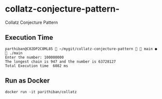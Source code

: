 # collatz-conjecture-pattern-
Collatz Conjecture Pattern 

## Execution Time
```shell
parthiban@C02DP2C8ML85  ~/mygit/collatz-conjecture-pattern   main ●  ./main
Enter the number: 100000000
The longest chain is 947 and the number is 63728127
Total Execution time  6082 ms
```

## Run as Docker
```shell
docker run -it parithiban/collatz
```